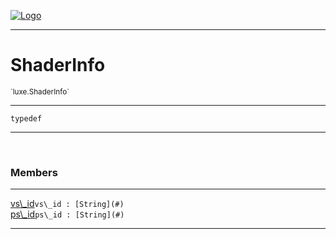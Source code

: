 
[![Logo](../../images/logo.png)](../../api/index.html)

---



<h1>ShaderInfo</h1>
<small>`luxe.ShaderInfo`</small>



---

`typedef`

---

&nbsp;
&nbsp;



<h3>Members</h3> <hr/><span class="member apipage">
                <a name="vs_id"><a class="lift" href="#vs_id">vs\_id</a></a><code class="signature apipage">vs\_id : [String](#)</code><br/></span>
            <span class="small_desc_flat"></span><span class="member apipage">
                <a name="ps_id"><a class="lift" href="#ps_id">ps\_id</a></a><code class="signature apipage">ps\_id : [String](#)</code><br/></span>
            <span class="small_desc_flat"></span>







---

&nbsp;
&nbsp;
&nbsp;
&nbsp;